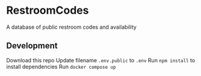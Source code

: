 # RestroomCodes

A database of public restroom codes and availability

## Development

Download this repo
Update filename `.env.public` to `.env`
Run `npm install` to install dependencies
Run `docker compose up`
